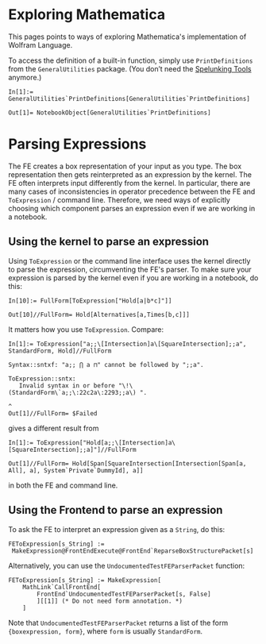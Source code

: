 # Exploring Mathematica

This pages points to ways of exploring Mathematica's implementation of Wolfram Language.

To access the definition of a built-in function, simply use `PrintDefinitions` from the `GeneralUtilities` package. (You don’t need the [Spelunking Tools](https://mathematica.stackexchange.com/questions/1742/what-is-the-most-convenient-way-to-read-definitions-of-in-memory-symbols-when-we/15948#15948) anymore.)

```wl
In[1]:= GeneralUtilities`PrintDefinitions[GeneralUtilities`PrintDefinitions]

Out[1]= NotebookObject[GeneralUtilities`PrintDefinitions]
```

# Parsing Expressions

The FE creates a box representation of your input as you type. The box representation then gets reinterpreted as an expression by the kernel. The FE often interprets input differently from the kernel. In particular, there are many cases of inconsistencies in operator precedence between the FE and `ToExpression` / command line. Therefore, we need ways of explicitly choosing which component parses an expression even if we are working in a notebook.

## Using the kernel to parse an expression

Using `ToExpression` or the command line interface uses the kernel directly to parse the expression, circumventing the FE's parser. To make sure your expression is parsed by the kernel even if you are working in a notebook, do this:

```wl
In[10]:= FullForm[ToExpression["Hold[a|b*c]"]]

Out[10]//FullForm= Hold[Alternatives[a,Times[b,c]]]
```

It matters how you use `ToExpression`. Compare:

```wl
In[1]:= ToExpression["a;;\[Intersection]a\[SquareIntersection];;a", StandardForm, Hold]//FullForm

Syntax::sntxf: "a;; ⋂ a ⊓" cannot be followed by ";;a".

ToExpression::sntx:
   Invalid syntax in or before "\!\(StandardForm\`a;;\:22c2a\:2293;;a\) ".
                                                                       ^
Out[1]//FullForm= $Failed
```

gives a different result from

```wl
In[1]:= ToExpression["Hold[a;;\[Intersection]a\[SquareIntersection];;a]"]//FullForm

Out[1]//FullForm= Hold[Span[SquareIntersection[Intersection[Span[a, All], a], System`Private`DummyId], a]]
```

in both the FE and command line.

## Using the Frontend to parse an expression

To ask the FE to interpret an expression given as a `String`, do this:

```wl
FEToExpression[s_String] :=
 MakeExpression@FrontEndExecute@FrontEnd`ReparseBoxStructurePacket[s]
```

Alternatively, you can use the `UndocumentedTestFEParserPacket` function:

```wl
FEToExpression[s_String] := MakeExpression[
    MathLink`CallFrontEnd[
        FrontEnd`UndocumentedTestFEParserPacket[s, False]
        ][[1]] (* Do not need form annotation. *)
    ]
```

Note that `UndocumentedTestFEParserPacket` returns a list of the form `{boxexpression, form}`, where `form` is usually `StandardForm`.
